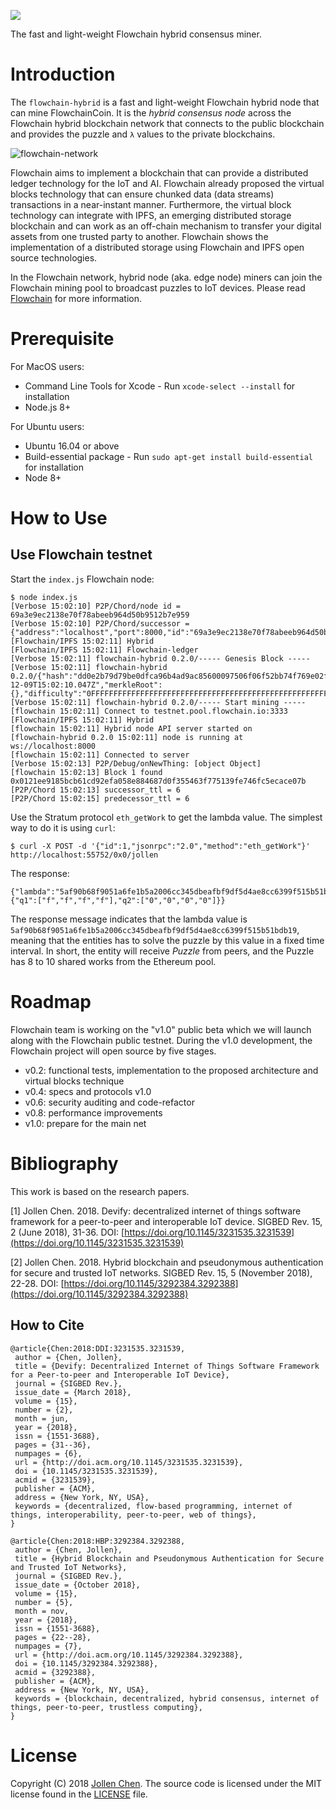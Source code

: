 ![](https://flowchain.co/static/logo-text@128.png)

The fast and light-weight Flowchain hybrid consensus miner.

# Introduction

The `flowchain-hybrid` is a fast and light-weight Flowchain hybrid node that can mine FlowchainCoin. It is the *hybrid consensus node* across the Flowchain hybrid blockchain network that connects to the public blockchain and provides the puzzle and `λ` values to the private blockchains.

![flowchain-network](https://user-images.githubusercontent.com/1126021/49709543-d599dc80-fc6f-11e8-9015-b08731351864.png)

Flowchain aims to implement a blockchain that can provide a distributed ledger technology for the IoT and AI. Flowchain already proposed the virtual blocks technology that can ensure chunked data (data streams) transactions in a near-instant manner. Furthermore, the virtual block technology can integrate with IPFS, an emerging distributed storage blockchain and can work as an off-chain mechanism to transfer your digital assets from one trusted party to another. Flowchain shows the implementation of a distributed storage using Flowchain and IPFS open source technologies.

In the Flowchain network, hybrid node (aka. edge node) miners can join the Flowchain mining pool to broadcast puzzles to IoT devices. Please read [Flowchain](https://flowchain.co) for more information.

# Prerequisite

For MacOS users:

* Command Line Tools for Xcode - Run ```xcode-select --install``` for installation
* Node.js 8+

For Ubuntu users:

* Ubuntu 16.04 or above
* Build-essential package - Run ```sudo apt-get install build-essential``` for installation
* Node 8+

# How to Use

## Use Flowchain testnet

Start the ```index.js``` Flowchain node:

```
$ node index.js
[Verbose 15:02:10] P2P/Chord/node id = 69a3e9ec2138e70f78abeeb964d50b9512b7e959
[Verbose 15:02:10] P2P/Chord/successor = {"address":"localhost","port":8000,"id":"69a3e9ec2138e70f78abeeb964d50b9512b7e959"}
[Flowchain/IPFS 15:02:11] Hybrid
[Flowchain/IPFS 15:02:11] Flowchain-ledger
[Verbose 15:02:11] flowchain-hybrid 0.2.0/----- Genesis Block -----
[Verbose 15:02:11] flowchain-hybrid 0.2.0/{"hash":"dd0e2b79d79be0dfca96b4ad9ac85600097506f06f52bb74f769e02fcc66dec6","previousHash":"0000000000000000000000000000000000000000000000000000000000000000","timestamp":"2018-12-09T15:02:10.047Z","merkleRoot":{},"difficulty":"0FFFFFFFFFFFFFFFFFFFFFFFFFFFFFFFFFFFFFFFFFFFFFFFFFFFFFFFFFFFFFFF","nonce":0,"no":0}
[Verbose 15:02:11] flowchain-hybrid 0.2.0/----- Start mining -----
[flowchain 15:02:11] Connect to testnet.pool.flowchain.io:3333
[Flowchain/IPFS 15:02:11] Hybrid
[flowchain 15:02:11] Hybrid node API server started on
[flowchain-hybrid 0.2.0 15:02:11] node is running at ws://localhost:8000
[flowchain 15:02:11] Connected to server
[Verbose 15:02:13] P2P/Debug/onNewThing: [object Object]
[flowchain 15:02:13] Block 1 found 0x0121ee9185bcb61cd92efa058e884687d0f355463f775139fe746fc5ecace07b
[P2P/Chord 15:02:13] successor_ttl = 6
[P2P/Chord 15:02:15] predecessor_ttl = 6
```

Use the Stratum protocol ```eth_getWork``` to get the lambda value. The simplest way to do it is using ```curl```:

```
$ curl -X POST -d '{"id":1,"jsonrpc":"2.0","method":"eth_getWork"}' http://localhost:55752/0x0/jollen
```

The response:

```
{"lambda":"5af90b68f9051a6fe1b5a2006cc345dbeafbf9df5d4ae8cc6399f515b51bdb19","puzzle":{"q1":["f","f","f","f"],"q2":["0","0","0","0"]}}
```

The response message indicates that the lambda value is ```5af90b68f9051a6fe1b5a2006cc345dbeafbf9df5d4ae8cc6399f515b51bdb19```, meaning that the entities has to solve the puzzle by this value in a fixed time interval. In short, the entity will receive *Puzzle* from peers, and the Puzzle has 8 to 10 shared works from the Ethereum pool.

# Roadmap

Flowchain team is working on the "v1.0" public beta which we will launch along with the Flowchain public testnet. During the v1.0 development, the Flowchain project will open source by five stages.

* v0.2: functional tests, implementation to the proposed architecture and virtual blocks technique
* v0.4: specs and protocols v1.0
* v0.6: security auditing and code-refactor
* v0.8: performance improvements
* v1.0: prepare for the main net

# Bibliography

This work is based on the research papers.

[1] Jollen Chen. 2018. Devify: decentralized internet of things software framework for a peer-to-peer and interoperable IoT device. SIGBED Rev. 15, 2 (June 2018), 31-36. DOI: [https://doi.org/10.1145/3231535.3231539](https://doi.org/10.1145/3231535.3231539)

[2] Jollen Chen. 2018. Hybrid blockchain and pseudonymous authentication for secure and trusted IoT networks. SIGBED Rev. 15, 5 (November 2018), 22-28. DOI: [https://doi.org/10.1145/3292384.3292388](https://doi.org/10.1145/3292384.3292388)

## How to Cite

```
@article{Chen:2018:DDI:3231535.3231539,
 author = {Chen, Jollen},
 title = {Devify: Decentralized Internet of Things Software Framework for a Peer-to-peer and Interoperable IoT Device},
 journal = {SIGBED Rev.},
 issue_date = {March 2018},
 volume = {15},
 number = {2},
 month = jun,
 year = {2018},
 issn = {1551-3688},
 pages = {31--36},
 numpages = {6},
 url = {http://doi.acm.org/10.1145/3231535.3231539},
 doi = {10.1145/3231535.3231539},
 acmid = {3231539},
 publisher = {ACM},
 address = {New York, NY, USA},
 keywords = {decentralized, flow-based programming, internet of things, interoperability, peer-to-peer, web of things},
}

@article{Chen:2018:HBP:3292384.3292388,
 author = {Chen, Jollen},
 title = {Hybrid Blockchain and Pseudonymous Authentication for Secure and Trusted IoT Networks},
 journal = {SIGBED Rev.},
 issue_date = {October 2018},
 volume = {15},
 number = {5},
 month = nov,
 year = {2018},
 issn = {1551-3688},
 pages = {22--28},
 numpages = {7},
 url = {http://doi.acm.org/10.1145/3292384.3292388},
 doi = {10.1145/3292384.3292388},
 acmid = {3292388},
 publisher = {ACM},
 address = {New York, NY, USA},
 keywords = {blockchain, decentralized, hybrid consensus, internet of things, peer-to-peer, trustless computing},
} 
```

# License

Copyright (C) 2018 [Jollen Chen](https://github.com/jollen). The source code is licensed under the MIT license found in the [LICENSE](LICENSE) file.
